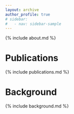 ```yaml
---
layout: archive
author_profile: true
# sidebar:
#   - nav: sidebar-sample
---
```


{% include about.md %}

# Publications

{% include publications.md %}

# Background

{% include background.md %}
